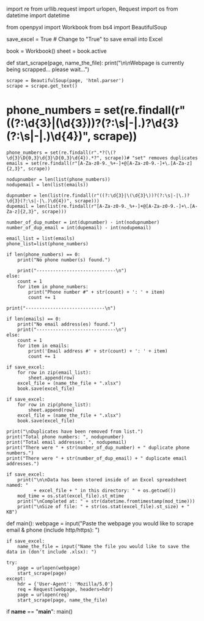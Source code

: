 import re
from urllib.request import urlopen, Request
import os
from datetime import datetime


from openpyxl import Workbook
from bs4 import BeautifulSoup

save_excel = True  # Change to "True" to save email into Excel

book = Workbook()
sheet = book.active


def start_scrape(page, name_the_file):
    print("\n\nWebpage is currently being scrapped... please wait...")

    scrape = BeautifulSoup(page, 'html.parser')
    scrape = scrape.get_text()

   # phone_numbers = set(re.findall(r"((?:\d{3}|\(\d{3}\))?(?:\s|-|\.)?\d{3}(?:\s|-|\.)\d{4})", scrape))
    phone_numbers = set(re.findall(r".*?(\(?\d{3}\D{0,3}\d{3}\D{0,3}\d{4}).*?", scrape))# "set" removes duplicates
    emails = set(re.findall(r"[A-Za-z0-9._%+-]+@[A-Za-z0-9.-]+\.[A-Za-z]{2,3}", scrape))

    nodupnumber = len(list(phone_numbers))
    nodupemail = len(list(emails))

    dupnumber = len(list(re.findall(r"((?:\d{3}|\(\d{3}\))?(?:\s|-|\.)?\d{3}(?:\s|-|\.)\d{4})", scrape)))
    dupemail = len(list(re.findall(r"[A-Za-z0-9._%+-]+@[A-Za-z0-9.-]+\.[A-Za-z]{2,3}", scrape)))

    number_of_dup_number = int(dupnumber) - int(nodupnumber)
    number_of_dup_email = int(dupemail) - int(nodupemail)

    email_list = list(emails)
    phone_list=list(phone_numbers)

    if len(phone_numbers) == 0:
        print("No phone number(s) found.")

        print("-----------------------------\n")
    else:
        count = 1
        for item in phone_numbers:
            print("Phone number #" + str(count) + ': ' + item)
            count += 1

    print("-----------------------------\n")

    if len(emails) == 0:
        print("No email address(es) found.")
        print("-----------------------------\n")
    else:
        count = 1
        for item in emails:
            print('Email address #' + str(count) + ': ' + item)
            count += 1

    if save_excel:
        for row in zip(email_list):
            sheet.append(row)
        excel_file = (name_the_file + ".xlsx")
        book.save(excel_file)

    if save_excel:
        for row in zip(phone_list):
            sheet.append(row)
        excel_file = (name_the_file + ".xlsx")
        book.save(excel_file)

    print("\nDuplicates have been removed from list.")
    print("Total phone numbers: ", nodupnumber)
    print("Total email addresses: ", nodupemail)
    print("There were " + str(number_of_dup_number) + " duplicate phone numbers.")
    print("There were " + str(number_of_dup_email) + " duplicate email addresses.")

    if save_excel:
        print("\n\nData has been stored inside of an Excel spreadsheet named: "
              + excel_file + " in this directory: " + os.getcwd())
        mod_time = os.stat(excel_file).st_mtime
        print("\nCompleted at: " + str(datetime.fromtimestamp(mod_time)))
        print("\nSize of file: " + str(os.stat(excel_file).st_size) + " KB")


def main():
    webpage = input("Paste the webpage you would like to scrape email & phone (include http/https): ")

    if save_excel:
        name_the_file = input("Name the file you would like to save the data in (don't include .xlsx): ")

    try:
        page = urlopen(webpage)
        start_scrape(page)
    except:
        hdr = {'User-Agent': 'Mozilla/5.0'}
        req = Request(webpage, headers=hdr)
        page = urlopen(req)
        start_scrape(page, name_the_file)


if __name__ == "__main__":
    main()




